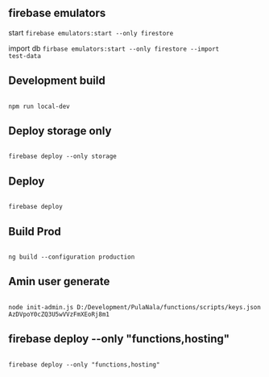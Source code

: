 
## firebase emulators

start
<code>firebase emulators:start --only firestore</code>

import db
<code>firbase emulators:start --only firestore --import test-data
</code>

## Development build
<code>
npm run local-dev
</code>

## Deploy storage only
<code>
firebase deploy --only storage
</code>

## Deploy 
<code>
firebase deploy
</code>

## Build Prod
<code>
ng build --configuration production
</code>

## Amin user generate
<code>
node init-admin.js D:/Development/PulaNala/functions/scripts/keys.json AzDVpoY0cZQ3U5wVVzFmXEoRj8m1
</code>

## firebase deploy --only "functions,hosting"
<code>
firebase deploy --only "functions,hosting"
</code>